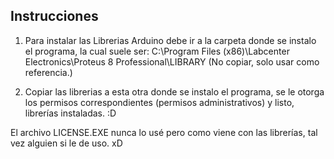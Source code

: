 ## Instrucciones

1. Para instalar las Librerias Arduino debe ir a la carpeta donde se instalo el programa, la cual suele ser:
   C:\Program Files (x86)\Labcenter Electronics\Proteus 8 Professional\LIBRARY
   (No copiar, solo usar como referencia.)

2. Copiar las librerias a esta otra donde se instalo el programa, se le otorga los permisos correspondientes (permisos administrativos) y listo, librerías instaladas. :D


El archivo LICENSE.EXE nunca lo usé pero como viene con las librerías, tal vez alguien si le de uso. xD
